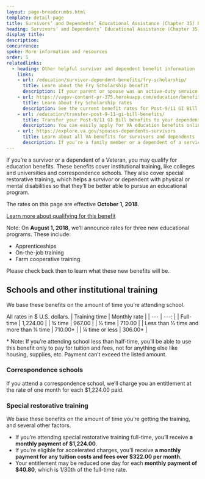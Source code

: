 ```yaml
---
layout: page-breadcrumbs.html
template: detail-page
title: Survivors’ and Dependents’ Educational Assistance (Chapter 35) Rates
heading: Survivors’ and Dependents’ Educational Assistance (Chapter 35) rates
display title:
description: 
concurrence:
spoke: More information and resources
order: 5
relatedlinks:
  - heading: Other helpful survivor and dependent benefit information
    links:
    - url: /education/survivor-dependent-benefits/fry-scholarship/
      title: Learn about the Fry Scholarship benefit 
      description: If your parent or spouse was an active-duty service member who died in the line of duty on or after September 11, 2001, you may qualify for the Marine Gunnery Sergeant John David Fry Scholarship.
    - url: https://vagov-content-pr-375.herokuapp.com/education/benefit-rates/post-9-11-rates/
      title: Learn about Fry Scholarship rates
      description: See the current benefit rates for Post-9/11 GI Bill and for the Fry Scholarship
    - url: /education/transfer-post-9-11-gi-bill-benefits/
      title: Transfer your Post-9/11 GI Bill benefits to your dependents
      description: You can easily apply for VA education benefits online, by mail, or in person. 
    - url: https://explore.va.gov/spouses-dependents-survivors
      title: Learn about all VA benefits for survivors and dependents
      description: If you’re a family member or a dependent of a service member who died or was seriously injured in the line of duty, you may be eligible for many types of benefits. You can use these benefits to get an education or career training, or for additional income.  
---
```


<div class="va-introtext">
  
If you’re a survivor or a dependent of a Veteran, you may qualify for education benefits. These benefits cover institutional
training, like colleges and universities and correspondence schools. They also cover special restorative training, which helps
a survivor or dependent with physical or mental disabilities so that they’ll be better able to pursue an educational program.

The rates on this page are effective **October 1, 2018**.

[Learn more about qualifying for this benefit](https://www.benefits.va.gov/VOCREHAB/Dep_Edu_Assist_Chapter_35.asp)

Note: On **August 1, 2018**, we’ll announce rates for three new educational programs. These include:
- Apprenticeships
-	On-the-job training
-	Farm cooperative training

Please check back then to learn what these new benefits will be.

## Schools and other institutional training

We base these benefits on the amount of time you’re attending school.

All rates in $ U.S. dollars.
| Training time | Monthly rate |
| --- | ---: |
| Full-time | 1,224.00 |
| ¾ time | 967.00 |
| ½ time | 710.00 |
| Less than ½ time and more than ¼ time | 710.00\* |
| ¼ time or less | 306.00\* |

\* Note: If you’re attending school less than half-time, you’ll be able to use this benefit only to pay for tuition and fees,
not for anything else like housing, supplies, etc. Payment can’t exceed the listed amount.

### Correspondence schools

If you attend a correspondence school, we’ll charge you an entitlement at the rate of one month for each $1,224.00 paid.

### Special restorative training

We base these benefits on the amount of time you’re getting the training, and several other factors.

-	If you’re attending special restorative training full-time, you’ll receive **a monthly payment of $1,224.00**.
-	If you’re eligible for accelerated charges, you’ll receive **a monthly payment for any tuition costs and fees over $322.00 per month**.
-	Your entitlement may be reduced one day for each **monthly payment of $40.80**, which is 1/30th of the full-time rate.





